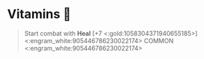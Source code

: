 # Vitamins 💊 
> Start combat with __Heal__ [+7 <:gold:1058304371940655185>] 
<:engram_white:905446786230022174> COMMON <:engram_white:905446786230022174>
